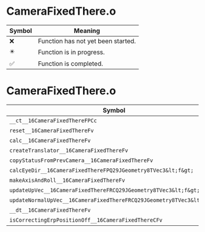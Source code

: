 # CameraFixedThere.o
| Symbol | Meaning 
| ------------- | ------------- 
| :x: | Function has not yet been started. 
| :eight_pointed_black_star: | Function is in progress. 
| :white_check_mark: | Function is completed. 


# CameraFixedThere.o
| Symbol | Decompiled? |
| ------------- | ------------- |
| `__ct__16CameraFixedThereFPCc` | :white_check_mark: |
| `reset__16CameraFixedThereFv` | :x: |
| `calc__16CameraFixedThereFv` | :x: |
| `createTranslator__16CameraFixedThereFv` | :white_check_mark: |
| `copyStatusFromPrevCamera__16CameraFixedThereFv` | :x: |
| `calcEyeDir__16CameraFixedThereFPQ29JGeometry8TVec3&lt;f&gt;` | :x: |
| `makeAxisAndRoll__16CameraFixedThereFv` | :x: |
| `updateUpVec__16CameraFixedThereFRCQ29JGeometry8TVec3&lt;f&gt;` | :x: |
| `updateNormalUpVec__16CameraFixedThereFRCQ29JGeometry8TVec3&lt;f&gt;` | :x: |
| `__dt__16CameraFixedThereFv` | :white_check_mark: |
| `isCorrectingErpPositionOff__16CameraFixedThereCFv` | :x: |
